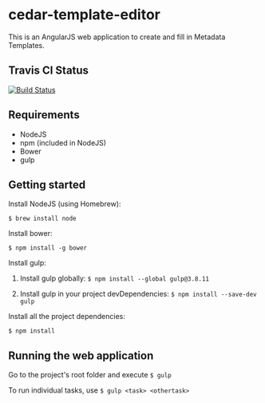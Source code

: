 # cedar-template-editor

This is an AngularJS web application to create and fill in Metadata Templates. 

## Travis CI Status

[![Build Status](https://travis-ci.org/metadatacenter/cedar-template-editor.svg?branch=feature/karma-protractor)](https://travis-ci.org/metadatacenter/cedar-template-editor)

## Requirements
* NodeJS
* npm (included in NodeJS)
* Bower
* gulp

## Getting started

Install NodeJS (using Homebrew):

`$ brew install node`

Install bower:

`$ npm install -g bower`

Install gulp:

1) Install gulp globally: `$ npm install --global gulp@3.8.11`

2) Install gulp in your project devDependencies: `$ npm install --save-dev gulp`

Install all the project dependencies:

`$ npm install`

## Running the web application

Go to the project's root folder and execute `$ gulp`

To run individual tasks, use `$ gulp <task> <othertask>`

